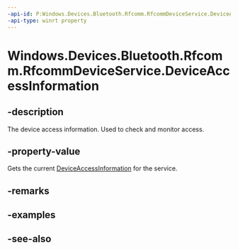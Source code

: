 ```yaml
---
-api-id: P:Windows.Devices.Bluetooth.Rfcomm.RfcommDeviceService.DeviceAccessInformation
-api-type: winrt property
---
```


<!-- Property syntax
public Windows.Devices.Enumeration.DeviceAccessInformation DeviceAccessInformation { get; }
-->

# Windows.Devices.Bluetooth.Rfcomm.RfcommDeviceService.DeviceAccessInformation

## -description
The device access information. Used to check and monitor access.

## -property-value
Gets the current [DeviceAccessInformation](../windows.devices.enumeration/deviceaccessinformation.md) for the service.

## -remarks

## -examples

## -see-also
